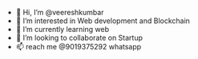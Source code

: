 - 👋 Hi, I’m @veereshkumbar
- 👀 I’m interested in Web development and Blockchain
- 🌱 I’m currently learning web 
- 💞️ I’m looking to collaborate on Startup
- 📫 reach me @9019375292 whatsapp

<!---
veereshkumbar1/veereshkumbar1 is a ✨ special ✨ repository because its `README.md` (this file) appears on your GitHub profile.
You can click the Preview link to take a look at your changes.
--->
